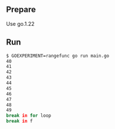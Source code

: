 ## Prepare
Use go.1.22

## Run
```bash
$ GOEXPERIMENT=rangefunc go run main.go
40
41
42
43
44
45
46
47
48
49
break in for loop
break in f
```